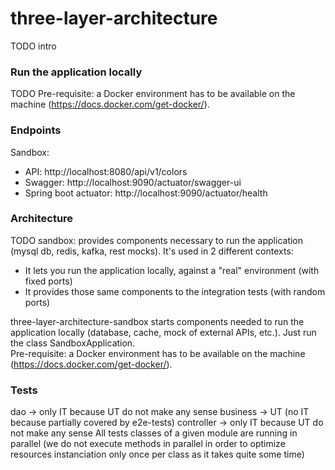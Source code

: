 # three-layer-architecture

TODO intro

### Run the application locally
TODO
Pre-requisite: a Docker environment has to be available on the machine (https://docs.docker.com/get-docker/).

### Endpoints
Sandbox:  
   - API: http://localhost:8080/api/v1/colors  
   - Swagger: http://localhost:9090/actuator/swagger-ui  
   - Spring boot actuator: http://localhost:9090/actuator/health  

### Architecture
TODO
sandbox: provides components necessary to run the application (mysql db, redis, kafka, rest mocks).
It's used in 2 different contexts:
   - It lets you run the application locally, against a "real" environment (with fixed ports)
   - It provides those same components to the integration tests (with random ports)

three-layer-architecture-sandbox starts components needed to run the application locally (database, cache, mock of external APIs, etc.). Just run the class SandboxApplication.  
Pre-requisite: a Docker environment has to be available on the machine (https://docs.docker.com/get-docker/).


### Tests
dao -> only IT because UT do not make any sense
business -> UT (no IT because partially covered by e2e-tests)
controller -> only IT because UT do not make any sense
All tests classes of a given module are running in parallel (we do not execute methods in parallel in order to optimize resources instanciation only once per class as it takes quite some time)